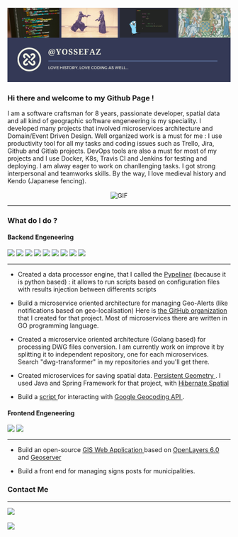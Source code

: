 <p align="center">
<img src="/github_banner.png">
</p>  

### Hi there and welcome to my Github Page !

I am a software craftsman for 8 years, passionate developer, spatial data and all kind of geographic software engeneering is my speciality. I developed many projects that involved microservices architecture and Domain/Event Driven Design. Well organized work is a must for me : I use productivity tool for all my tasks and coding issues such as Trello, Jira, Github and Gitlab projects. DevOps tools are also a must for most of my projects and I use Docker, K8s, Travis CI and Jenkins for testing and deploying.
I am alway eager to work on chanllenging tasks. I got strong interpersonal and teamworks skills. 
By the way, I love medieval history and Kendo (Japanese fencing).

<p align="center">
<img align="center" alt="GIF" height="100px" src="https://user-images.githubusercontent.com/61141682/90424945-a33cb580-e0c7-11ea-89eb-3d77581b34b2.gif" />
</p>  

---

### What do I do ?

#### Backend Engeneering
<p>
  <img src="https://img.shields.io/badge/Python-3776AB?logo=python&logoColor=white&style=for-the-badge">
  <img src="https://img.shields.io/badge/Java-007396?logo=java&logoColor=white&style=for-the-badge">
  <img src="https://img.shields.io/badge/GO-336791?logo=go&logoColor=white&style=for-the-badge">
  <img src="https://img.shields.io/badge/Docker-2496ED?logo=docker&logoColor=white&style=for-the-badge">
  <img src="https://img.shields.io/badge/Kubernetes-326CE5?logo=kubernetes&logoColor=white&style=for-the-badge">
  <img src="https://img.shields.io/badge/Nginx-269539?logo=nginx&logoColor=white&style=for-the-badge">
  <img src="https://img.shields.io/badge/ElasticSearch-005571?logo=elasticsearch&logoColor=white&style=for-the-badge">
  <img src="https://img.shields.io/badge/MySQL-4479A1?logo=mysql&logoColor=white&style=for-the-badge">
  <img src="https://img.shields.io/badge/PostgreSQL-336791?logo=postgresql&logoColor=white&style=for-the-badge">
</p>


---

- Created a data processor engine, that I called the <a href="https://github.com/yossefaz/pypliner-data-processor">Pypeliner</a> (because it is python based) : it allows to run scripts based on configuration files with results injection between differents scripts

- Build a microservice oriented architecture for managing Geo-Alerts (like notifications based on geo-localisation) Here is <a href="https://github.com/micro-gis">the GitHub organization </a> that I created for that project. Most of microservices there are written in GO programming language.

- Created a microservice oriented architecture (Golang based) for processing DWG files conversion. I am currently work on improve it by splitting it to independent repository, one for each microservices. Search "dwg-transformer" in my repositories and you'll get there.

- Created microservices for saving spatial data. <a href="https://github.com/yossefaz/persistent-geometry-microservice"> Persistent Geometry </a>. I used Java and Spring Framework for that project, with <a href="http://www.hibernatespatial.org/"> Hibernate Spatial </a>

- Build a <a href="https://github.com/yossefaz/projet-veterinaire-geocoding"> script </a> for interacting with <a href="https://developers.google.com/maps/documentation/geocoding/overview"> Google Geocoding API </a>.  


#### Frontend Engeneering
<p>
   <img src="https://img.shields.io/badge/Javascript-F7DF1E?logo=javascript&logoColor=white&style=for-the-badge">
   <img src="https://img.shields.io/badge/React-61DAFB?logo=react&logoColor=white&style=for-the-badge">
</p>

---

- Build an open-source <a href="https://github.com/yossefaz/gis_front"> GIS Web Application </a> based on <a href="https://openlayers.org/">OpenLayers 6.0 </a> and <a href="http://geoserver.org/">Geoserver </a>

- Build a front end for managing signs posts for municipalities.  

### Contact Me

---

<a href="https://www.linkedin.com/in/azoulayossef/">
<img src="https://img.shields.io/badge/LinkedIn-0077B5?style=for-the-badge&logo=linkedin&logoColor=white">
</a>

<a href="mailto:yossefaz@protonmail.com"><img src="https://img.shields.io/badge/Protonmail-8B89CC?style=for-the-badge&logo=protonmail&logoColor=white"></a>


